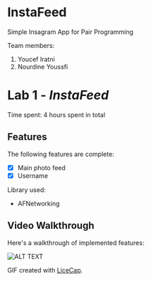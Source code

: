 # InstaFeed
Simple Insagram App for Pair Programming

Team members:
1. Youcef Iratni
2. Nourdine Youssfi

# Lab 1 - *InstaFeed*

Time spent: 4 hours spent in total

## Features

The following features are complete:

- [x] Main photo feed
- [x] Username

Library used:
- AFNetworking

## Video Walkthrough 

Here's a walkthrough of implemented features:

![ALT TEXT](InstaFeed.gif)

GIF created with [LiceCap](http://www.cockos.com/licecap/).



